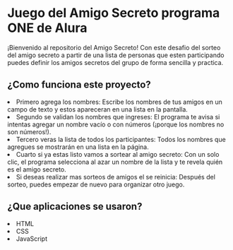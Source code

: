 <h1>Juego del Amigo Secreto programa ONE de Alura</h1>
¡Bienvenido al repositorio del Amigo Secreto! Con este desafio del sorteo del amigo secreto a partir de una lista de personas que esten participando puedes definir los amigos secretos del grupo de forma sencilla y practica. 

<h2>¿Como funciona este proyecto?</h2>
<li>Primero agrega los nombres: Escribe los nombres de tus amigos en un campo de texto y estos apareceran en una lista en la pantalla.</li>
<li>Segundo se validan los nombres que ingreses: El programa te avisa si intentas agregar un nombre vacío o con números (¡porque los nombres no son números!).</li>
<li>Tercero veras la lista de todos los participantes: Todos los nombres que agregues se mostrarán en una lista en la página.</li>
<li>Cuarto si ya estas listo vamos a sortear al amigo secreto: Con un solo clic, el programa selecciona al azar un nombre de la lista y te revela quién es el amigo secreto.</li>
<li>Si deseas realizar mas sorteos de amigos el se reinicia: Después del sorteo, puedes empezar de nuevo para organizar otro juego.</li>

<h2>¿Que aplicaciones se usaron?</h2>
<li>HTML</li> 
<li>CSS</li>
<li>JavaScript</li>
